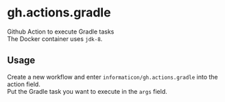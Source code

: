# gh.actions.gradle
Github Action to execute Gradle tasks\
The Docker container uses `jdk-8`.

## Usage
Create a new workflow and enter `informaticon/gh.actions.gradle` into the action field.\
Put the Gradle task you want to execute in the `args` field.
